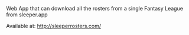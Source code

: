 Web App that can download all the rosters from a single Fantasy League from sleeper.app

Available at: 
http://sleeperrosters.com/
